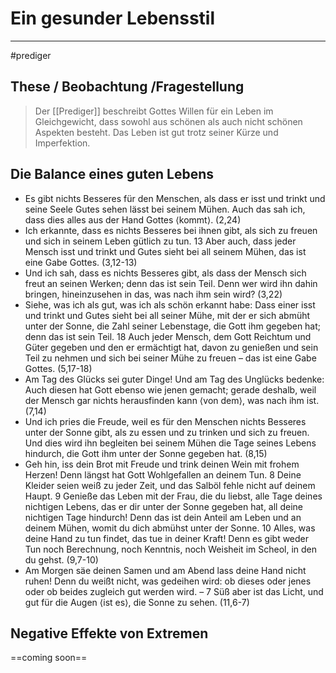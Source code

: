 # Ein gesunder Lebensstil
---
#prediger 

## These / Beobachtung /Fragestellung

> Der [[Prediger]] beschreibt Gottes Willen für ein Leben im Gleichgewicht, dass sowohl aus schönen als auch nicht schönen Aspekten besteht. Das Leben ist gut trotz seiner Kürze und Imperfektion.

## Die Balance eines guten Lebens

- Es gibt nichts Besseres für den Menschen, als dass er isst und trinkt und seine Seele Gutes sehen lässt bei seinem Mühen. Auch das sah ich, dass dies alles aus der Hand Gottes ⟨kommt⟩. (2,24)
- Ich erkannte, dass es nichts Besseres bei ihnen gibt, als sich zu freuen und sich in seinem Leben gütlich zu tun. 13 Aber auch, dass jeder Mensch isst und trinkt und Gutes sieht bei all seinem Mühen, das ist eine Gabe Gottes. (3,12-13)
- Und ich sah, dass es nichts Besseres gibt, als dass der Mensch sich freut an seinen Werken; denn das ist sein Teil. Denn wer wird ihn dahin bringen, hineinzusehen in das, was nach ihm sein wird? (3,22)
- Siehe, was ich als gut, was ich als schön erkannt habe: Dass einer isst und trinkt und Gutes sieht bei all seiner Mühe, mit der er sich abmüht unter der Sonne, die Zahl seiner Lebenstage, die Gott ihm gegeben hat; denn das ist sein Teil. 18 Auch jeder Mensch, dem Gott Reichtum und Güter gegeben und den er ermächtigt hat, davon zu genießen und sein Teil zu nehmen und sich bei seiner Mühe zu freuen – das ist eine Gabe Gottes. (5,17-18)
- Am Tag des Glücks sei guter Dinge! Und am Tag des Unglücks bedenke: Auch diesen hat Gott ebenso wie jenen gemacht; gerade deshalb, weil der Mensch gar nichts herausfinden kann ⟨von dem⟩, was nach ihm ist. (7,14)
- Und ich pries die Freude, weil es für den Menschen nichts Besseres unter der Sonne gibt, als zu essen und zu trinken und sich zu freuen. Und dies wird ihn begleiten bei seinem Mühen die Tage seines Lebens hindurch, die Gott ihm unter der Sonne gegeben hat. (8,15)
- Geh hin, iss dein Brot mit Freude und trink deinen Wein mit frohem Herzen! Denn längst hat Gott Wohlgefallen an deinem Tun. 8 Deine Kleider seien weiß zu jeder Zeit, und das Salböl fehle nicht auf deinem Haupt. 9 Genieße das Leben mit der Frau, die du liebst, alle Tage deines nichtigen Lebens, das er dir unter der Sonne gegeben hat, all deine nichtigen Tage hindurch! Denn das ist dein Anteil am Leben und an deinem Mühen, womit du dich abmühst unter der Sonne. 10 Alles, was deine Hand zu tun findet, das tue in deiner Kraft! Denn es gibt weder Tun noch Berechnung, noch Kenntnis, noch Weisheit im Scheol, in den du gehst. (9,7-10)
- Am Morgen säe deinen Samen und am Abend lass deine Hand nicht ruhen! Denn du weißt nicht, was gedeihen wird: ob dieses oder jenes oder ob beides zugleich gut werden wird. – 7 Süß aber ist das Licht, und gut für die Augen ⟨ist es⟩, die Sonne zu sehen. (11,6-7)

## Negative Effekte von Extremen

==coming soon==